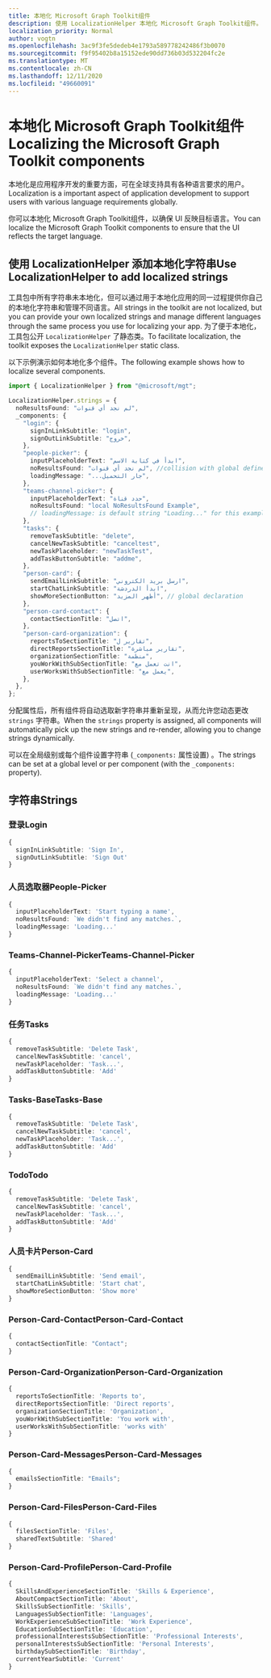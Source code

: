 ```yaml
---
title: 本地化 Microsoft Graph Toolkit组件
description: 使用 LocalizationHelper 本地化 Microsoft Graph Toolkit组件。
localization_priority: Normal
author: vogtn
ms.openlocfilehash: 3ac9f3fe5dedeb4e1793a589778242486f3b0070
ms.sourcegitcommit: f9f95402b8a15152ede90dd736b03d532204fc2e
ms.translationtype: MT
ms.contentlocale: zh-CN
ms.lasthandoff: 12/11/2020
ms.locfileid: "49660091"
---
```

# <a name="localizing-the-microsoft-graph-toolkit-components"></a><span data-ttu-id="f34e5-103">本地化 Microsoft Graph Toolkit组件</span><span class="sxs-lookup"><span data-stu-id="f34e5-103">Localizing the Microsoft Graph Toolkit components</span></span>

<span data-ttu-id="f34e5-104">本地化是应用程序开发的重要方面，可在全球支持具有各种语言要求的用户。</span><span class="sxs-lookup"><span data-stu-id="f34e5-104">Localization is a important aspect of application development to support users with various language requirements globally.</span></span>

<span data-ttu-id="f34e5-105">你可以本地化 Microsoft Graph Toolkit组件，以确保 UI 反映目标语言。</span><span class="sxs-lookup"><span data-stu-id="f34e5-105">You can localize the Microsoft Graph Toolkit components to ensure that the UI reflects the target language.</span></span>

## <a name="use-localizationhelper-to-add-localized-strings"></a><span data-ttu-id="f34e5-106">使用 LocalizationHelper 添加本地化字符串</span><span class="sxs-lookup"><span data-stu-id="f34e5-106">Use LocalizationHelper to add localized strings</span></span>

<span data-ttu-id="f34e5-107">工具包中所有字符串未本地化，但可以通过用于本地化应用的同一过程提供你自己的本地化字符串和管理不同语言。</span><span class="sxs-lookup"><span data-stu-id="f34e5-107">All strings in the toolkit are not localized, but you can provide your own localized strings and manage different languages through the same process you use for localizing your app.</span></span> <span data-ttu-id="f34e5-108">为了便于本地化，工具包公开 `LocalizationHelper` 了静态类。</span><span class="sxs-lookup"><span data-stu-id="f34e5-108">To facilitate localization, the toolkit exposes the `LocalizationHelper` static class.</span></span>

<span data-ttu-id="f34e5-109">以下示例演示如何本地化多个组件。</span><span class="sxs-lookup"><span data-stu-id="f34e5-109">The following example shows how to localize several components.</span></span>

```ts
import { LocalizationHelper } from "@microsoft/mgt";

LocalizationHelper.strings = {
  noResultsFound: "لم نجد أي قنوات",
  _components: {
    "login": {
      signInLinkSubtitle: "login",
      signOutLinkSubtitle: "خروج",
    },
    "people-picker": {
      inputPlaceholderText: "ابدأ في كتابة الاسم",
      noResultsFound: "لم نجد أي قنوات", //collision with global defined noResultsFound will overwrite with local result
      loadingMessage: "...جار التحميل",
    },
    "teams-channel-picker": {
      inputPlaceholderText: "حدد قناة",
      noResultsFound: "local NoResultsFound Example",
      // loadingMessage: is default string "Loading..." for this example since not defined globally or locally
    },
    "tasks": {
      removeTaskSubtitle: "delete",
      cancelNewTaskSubtitle: "canceltest",
      newTaskPlaceholder: "newTaskTest",
      addTaskButtonSubtitle: "addme",
    },
    "person-card": {
      sendEmailLinkSubtitle: "ارسل بريد الكتروني",
      startChatLinkSubtitle: "ابدأ الدردشة",
      showMoreSectionButton: "أظهر المزيد", // global declaration
    },
    "person-card-contact": {
      contactSectionTitle: "اتصل",
    },
    "person-card-organization": {
      reportsToSectionTitle: "تقارير ل",
      directReportsSectionTitle: "تقارير مباشرة",
      organizationSectionTitle: "منظمة",
      youWorkWithSubSectionTitle: "انت تعمل مع",
      userWorksWithSubSectionTitle: "يعمل مع",
    },
  },
};
```

<span data-ttu-id="f34e5-110">分配属性后，所有组件将自动选取新字符串并重新呈现，从而允许您动态更改 `strings` 字符串。</span><span class="sxs-lookup"><span data-stu-id="f34e5-110">When the `strings` property is assigned, all components will automatically pick up the new strings and re-render, allowing you to change strings dynamically.</span></span> 

<span data-ttu-id="f34e5-111">可以在全局级别或每个组件设置字符串 (`_components:` 属性设置) 。</span><span class="sxs-lookup"><span data-stu-id="f34e5-111">The strings can be set at a global level or per component (with the `_components:` property).</span></span>

## <a name="strings"></a><span data-ttu-id="f34e5-112">字符串</span><span class="sxs-lookup"><span data-stu-id="f34e5-112">Strings</span></span>

### <a name="login"></a><span data-ttu-id="f34e5-113">登录</span><span class="sxs-lookup"><span data-stu-id="f34e5-113">Login</span></span>

```ts
{
  signInLinkSubtitle: 'Sign In',
  signOutLinkSubtitle: 'Sign Out'
}
```

### <a name="people-picker"></a><span data-ttu-id="f34e5-114">人员选取器</span><span class="sxs-lookup"><span data-stu-id="f34e5-114">People-Picker</span></span>

```ts
{
  inputPlaceholderText: 'Start typing a name',
  noResultsFound: `We didn't find any matches.`,
  loadingMessage: 'Loading...'
}
```

### <a name="teams-channel-picker"></a><span data-ttu-id="f34e5-115">Teams-Channel-Picker</span><span class="sxs-lookup"><span data-stu-id="f34e5-115">Teams-Channel-Picker</span></span>

```ts
{
  inputPlaceholderText: 'Select a channel',
  noResultsFound: `We didn't find any matches.`,
  loadingMessage: 'Loading...'
}
```

### <a name="tasks"></a><span data-ttu-id="f34e5-116">任务</span><span class="sxs-lookup"><span data-stu-id="f34e5-116">Tasks</span></span>

```ts
{
  removeTaskSubtitle: 'Delete Task',
  cancelNewTaskSubtitle: 'cancel',
  newTaskPlaceholder: 'Task...',
  addTaskButtonSubtitle: 'Add'
}
```

### <a name="tasks-base"></a><span data-ttu-id="f34e5-117">Tasks-Base</span><span class="sxs-lookup"><span data-stu-id="f34e5-117">Tasks-Base</span></span>

```ts
{
  removeTaskSubtitle: 'Delete Task',
  cancelNewTaskSubtitle: 'cancel',
  newTaskPlaceholder: 'Task...',
  addTaskButtonSubtitle: 'Add'
}
```

### <a name="todo"></a><span data-ttu-id="f34e5-118">Todo</span><span class="sxs-lookup"><span data-stu-id="f34e5-118">Todo</span></span>

```ts
{
  removeTaskSubtitle: 'Delete Task',
  cancelNewTaskSubtitle: 'cancel',
  newTaskPlaceholder: 'Task...',
  addTaskButtonSubtitle: 'Add'
}
```

### <a name="person-card"></a><span data-ttu-id="f34e5-119">人员卡片</span><span class="sxs-lookup"><span data-stu-id="f34e5-119">Person-Card</span></span>

```ts
{
  sendEmailLinkSubtitle: 'Send email',
  startChatLinkSubtitle: 'Start chat',
  showMoreSectionButton: 'Show more'
}
```

### <a name="person-card-contact"></a><span data-ttu-id="f34e5-120">Person-Card-Contact</span><span class="sxs-lookup"><span data-stu-id="f34e5-120">Person-Card-Contact</span></span>

```ts
{
  contactSectionTitle: "Contact";
}
```

### <a name="person-card-organization"></a><span data-ttu-id="f34e5-121">Person-Card-Organization</span><span class="sxs-lookup"><span data-stu-id="f34e5-121">Person-Card-Organization</span></span>

```ts
{
  reportsToSectionTitle: 'Reports to',
  directReportsSectionTitle: 'Direct reports',
  organizationSectionTitle: 'Organization',
  youWorkWithSubSectionTitle: 'You work with',
  userWorksWithSubSectionTitle: 'works with'
}
```

### <a name="person-card-messages"></a><span data-ttu-id="f34e5-122">Person-Card-Messages</span><span class="sxs-lookup"><span data-stu-id="f34e5-122">Person-Card-Messages</span></span>

```ts
{
  emailsSectionTitle: "Emails";
}
```

### <a name="person-card-files"></a><span data-ttu-id="f34e5-123">Person-Card-Files</span><span class="sxs-lookup"><span data-stu-id="f34e5-123">Person-Card-Files</span></span>

```ts
{
  filesSectionTitle: 'Files',
  sharedTextSubtitle: 'Shared'
}
```

### <a name="person-card-profile"></a><span data-ttu-id="f34e5-124">Person-Card-Profile</span><span class="sxs-lookup"><span data-stu-id="f34e5-124">Person-Card-Profile</span></span>

```ts
{
  SkillsAndExperienceSectionTitle: 'Skills & Experience',
  AboutCompactSectionTitle: 'About',
  SkillsSubSectionTitle: 'Skills',
  LanguagesSubSectionTitle: 'Languages',
  WorkExperienceSubSectionTitle: 'Work Experience',
  EducationSubSectionTitle: 'Education',
  professionalInterestsSubSectionTitle: 'Professional Interests',
  personalInterestsSubSectionTitle: 'Personal Interests',
  birthdaySubSectionTitle: 'Birthday',
  currentYearSubtitle: 'Current'
}
```
